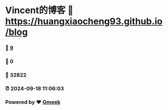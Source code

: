 # Vincent的博客 :link: https://huangxiaocheng93.github.io/blog 
### :page_facing_up: [9](https://huangxiaocheng93.github.io/blog/tag.html) 
### :speech_balloon: 0 
### :hibiscus: 32822 
### :alarm_clock: 2024-09-18 11:06:03 
### Powered by :heart: [Gmeek](https://github.com/Meekdai/Gmeek)
